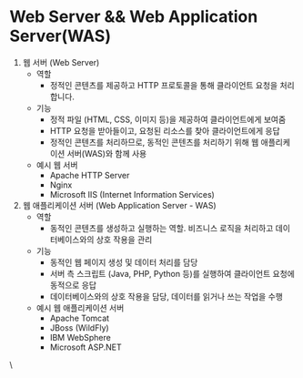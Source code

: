 # Web Server && Web Application Server(WAS)

1. 웹 서버 (Web Server)
   * 역할
     * 정적인 콘텐츠를 제공하고 HTTP 프로토콜을 통해 클라이언트 요청을 처리합니다.
   * 기능
     * 정적 파일 (HTML, CSS, 이미지 등)을 제공하여 클라이언트에게 보여줌
     * HTTP 요청을 받아들이고, 요청된 리소스를 찾아 클라이언트에게 응답
     * 정적인 콘텐츠를 처리하므로, 동적인 콘텐츠를 처리하기 위해 웹 애플리케이션 서버(WAS)와 함께 사용
   * 예시 웹 서버
     * Apache HTTP Server
     * Nginx
     * Microsoft IIS (Internet Information Services)
2. 웹 애플리케이션 서버 (Web Application Server - WAS)
   * 역할
     * 동적인 콘텐츠를 생성하고 실행하는 역할. 비즈니스 로직을 처리하고 데이터베이스와의 상호 작용을 관리
   * 기능
     * 동적인 웹 페이지 생성 및 데이터 처리를 담당
     * 서버 측 스크립트 (Java, PHP, Python 등)를 실행하여 클라이언트 요청에 동적으로 응답
     * 데이터베이스와의 상호 작용을 담당, 데이터를 읽거나 쓰는 작업을 수행
   * 예시 웹 애플리케이션 서버
     * Apache Tomcat
     * JBoss (WildFly)
     * IBM WebSphere
     * Microsoft ASP.NET

\
